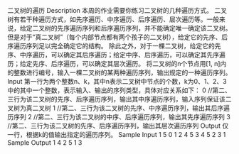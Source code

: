 二叉树的遍历
Description
本周的作业需要你练习二叉树的几种遍历方式。
二叉树有若干种遍历方式，如先序遍历、中序遍历、后序遍历、层次遍历等。一般来说，给定二叉树的先序遍历序列和后序遍历序列，并不能确定唯一确定该二叉树。
但是对于“真二叉树”（每个内部节点都有两个孩子的二叉树），给定它的先序、后序遍历序列足以完全确定它的结构。
除此之外，对于一棵二叉树，给定它的先序、中序遍历，可以确定其后序遍历；给定中序、后序遍历，可以确定其先序遍历；给定先序、后序遍历，可以确定其层次遍历。
将二叉树的n个节点用[1, n]内的整数进行编号，输入一棵二叉树的某两种遍历序列，输出规定的一种遍历序列。
Input
第一行为两个整数n、k，其中n表示二叉树中节点的个数，k为0、1、2、3中的其中一个整数，表示输入、输出的序列类型，具体对应关系如下：
0 //第二、三行为该二叉树的先序、后序遍历序列，输出其中序遍历序列，输入序列保证该二叉树为真二叉树
1 //第二、三行为该二叉树的先序、中序遍历序列，输出其后序遍历序列
2 //第二、三行为该二叉树的中序、后序遍历序列，输出其先序遍历序列
3 //第二、三行为该二叉树的先序、后序遍历序列，输出其层次遍历序列
Output
仅一行，根据k的值输出指定的遍历序列。
Sample Input 1 
5 0 
1 2 4 5 3 
4 5 2 3 1 
Sample Output 1
4 2 5 1 3